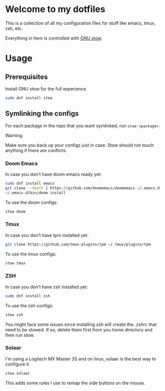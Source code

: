 # Welcome to my dotfiles

This is a collection of all my configuration files for stuff like emacs, tmux, zsh, etc.

Everything in here is controlled with [GNU stow](https://www.gnu.org/software/stow/).

# Usage

## Prerequisites

Install GNU stow for the full experience.

``` sh
sudo dnf install stow
```

## Symlinking the configs

For each package in the repo that you want symlinked, run `stow <package>`.

> [!WARNING] 
> Make sure you back up your configs just in case. Stow should not touch anything if there are conflicts.

### Doom Emacs

In case you don't have doom emacs ready yet:

``` sh
sudo dnf install emacs
git clone --depth 1 https://github.com/doomemacs/doomemacs ~/.emacs.d
~/.emacs.d/bin/doom install
```

To use the doom configs:

``` sh
stow doom
```

### Tmux

In case you don't have tpm installed yet:

``` sh
git clone https://github.com/tmux-plugins/tpm ~/.tmux/plugins/tpm
```

To use the tmux configs:

``` sh
stow tmux
```

### ZSH

In case you don't have zsh installed yet:

``` sh
sudo dnf install zsh
```

To use the zsh configs:

``` sh
stow zsh
```

You might face some issues since installing zsh will create the .zshrc that need to be stowed. If so, delete them first from you home directory and then run stow.

### Solaar

I'm using a Logitech MX Master 3S and on linux, solaar is the best way to configure it.

``` sh
stow solaar
```

This adds some rules I use to remap the side buttons on the mouse.
